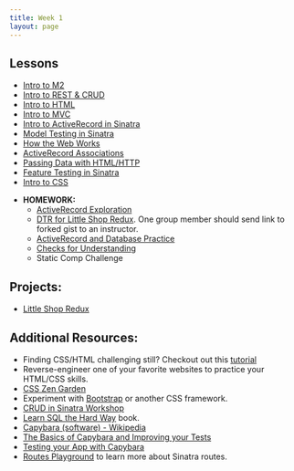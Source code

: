 ```yaml
---
title: Week 1
layout: page
---
```


## Lessons
  - [Intro to M2](../misc/day_1.html)
  - [Intro to REST & CRUD](http://backend.turing.io/module2/lessons/restful_routes_and_crud)
  - [Intro to HTML](http://backend.turing.io/module2/lessons/intro_to_html)
  - [Intro to MVC](http://backend.turing.io/module2/lessons/intro_to_mvc)
  - [Intro to ActiveRecord in Sinatra](http://backend.turing.io/module2/lessons/intro_to_active_record_in_sinatra)
  - [Model Testing in Sinatra](http://backend.turing.io/module2/lessons/model_testing_in_sinatra)
  - [How the Web Works](http://backend.turing.io/module2/lessons/how_the_web_works)
  - [ActiveRecord Associations](http://backend.turing.io/module2/lessons/activerecord_associations)
  - [Passing Data with HTML/HTTP](http://backend.turing.io/module2/lessons/passing_data_with_sinatra)
  - [Feature Testing in Sinatra](http://backend.turing.io/module2/lessons/feature_testing_in_sinatra)
  - [Intro to CSS](http://backend.turing.io/module2/lessons/intro_to_css)

* **HOMEWORK:**
  - [ActiveRecord Exploration](http://backend.turing.io/module2/homework/activerecord_exploration)
  - [DTR for Little Shop Redux](../../career_development_curriculum/module_one/dtr_guidelines_memo). One group member should send link to forked gist to an instructor.
  - [ActiveRecord and Database Practice](http://backend.turing.io/module2/homework/activerecord_and_database_practice)
  - [Checks for Understanding](https://github.com/turingschool/checks-for-understanding/blob/master/module-2/backend/week_one.md)
  - Static Comp Challenge

## Projects:

* [Little Shop Redux](https://github.com/turingschool-projects/little-shop-redux)

## Additional Resources:

  - Finding CSS/HTML challenging still? Checkout out this [tutorial](https://github.com/turingschool-examples/introductory-static-site)
  - Reverse-engineer one of your favorite websites to practice your HTML/CSS skills.
  - [CSS Zen Garden](http://www.csszengarden.com/)
  - Experiment with [Bootstrap](http://getbootstrap.com/) or another CSS framework.
  - [CRUD in Sinatra Workshop](../misc/crud_in_sinatra_workshop)
  - [Learn SQL the Hard Way](http://sql.learncodethehardway.org/book/) book.
  - [Capybara (software) - Wikipedia](https://en.wikipedia.org/wiki/Capybara_(software))
  - [The Basics of Capybara and Improving your Tests](https://www.sitepoint.com/basics-capybara-improving-tests/)
  - [Testing your App with Capybara](https://github.com/teamcapybara/capybara)
  - [Routes Playground](https://github.com/turingschool/routing_playground) to learn more about Sinatra routes.
